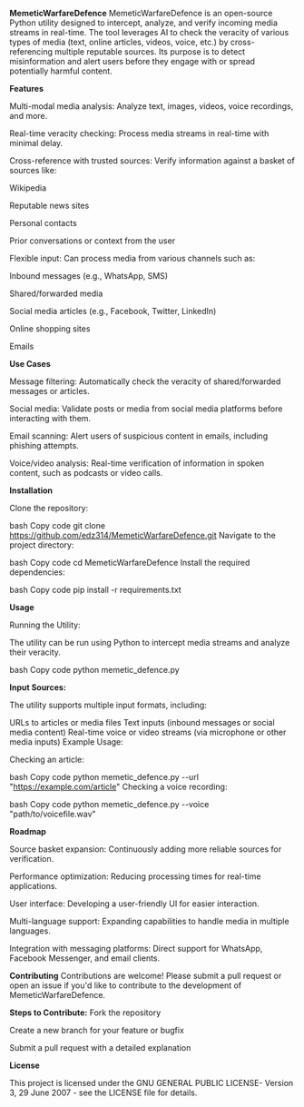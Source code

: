**MemeticWarfareDefence**
MemeticWarfareDefence is an open-source Python utility designed to intercept, analyze, and verify incoming media streams in real-time. The tool leverages AI to check the veracity of various types of media (text, online articles, videos, voice, etc.) by cross-referencing multiple reputable sources. Its purpose is to detect misinformation and alert users before they engage with or spread potentially harmful content.

**Features**

Multi-modal media analysis: Analyze text, images, videos, voice recordings, and more.

Real-time veracity checking: Process media streams in real-time with minimal delay.

Cross-reference with trusted sources: Verify information against a basket of sources like:

Wikipedia

Reputable news sites

Personal contacts

Prior conversations or context from the user

Flexible input: Can process media from various channels such as:

Inbound messages (e.g., WhatsApp, SMS)

Shared/forwarded media

Social media articles (e.g., Facebook, Twitter, LinkedIn)

Online shopping sites

Emails


**Use Cases**

Message filtering: Automatically check the veracity of shared/forwarded messages or articles.

Social media: Validate posts or media from social media platforms before interacting with them.

Email scanning: Alert users of suspicious content in emails, including phishing attempts.

Voice/video analysis: Real-time verification of information in spoken content, such as podcasts or video calls.


**Installation**

Clone the repository:

bash
Copy code
git clone https://github.com/edz314/MemeticWarfareDefence.git
Navigate to the project directory:

bash
Copy code
cd MemeticWarfareDefence
Install the required dependencies:

bash
Copy code
pip install -r requirements.txt


**Usage**

Running the Utility:

The utility can be run using Python to intercept media streams and analyze their veracity.

bash
Copy code
python memetic_defence.py


**Input Sources:**

The utility supports multiple input formats, including:

URLs to articles or media files
Text inputs (inbound messages or social media content)
Real-time voice or video streams (via microphone or other media inputs)
Example Usage:

Checking an article:

bash
Copy code
python memetic_defence.py --url "https://example.com/article"
Checking a voice recording:

bash
Copy code
python memetic_defence.py --voice "path/to/voicefile.wav"


**Roadmap**

Source basket expansion: Continuously adding more reliable sources for verification.

Performance optimization: Reducing processing times for real-time applications.

User interface: Developing a user-friendly UI for easier interaction.

Multi-language support: Expanding capabilities to handle media in multiple languages.

Integration with messaging platforms: Direct support for WhatsApp, Facebook Messenger, and email clients.


**Contributing**
Contributions are welcome! Please submit a pull request or open an issue if you'd like to contribute to the development of MemeticWarfareDefence.

**Steps to Contribute:**
Fork the repository

Create a new branch for your feature or bugfix

Submit a pull request with a detailed explanation

**License**

This project is licensed under the GNU GENERAL PUBLIC LICENSE- Version 3, 29 June 2007 - see the LICENSE file for details.
